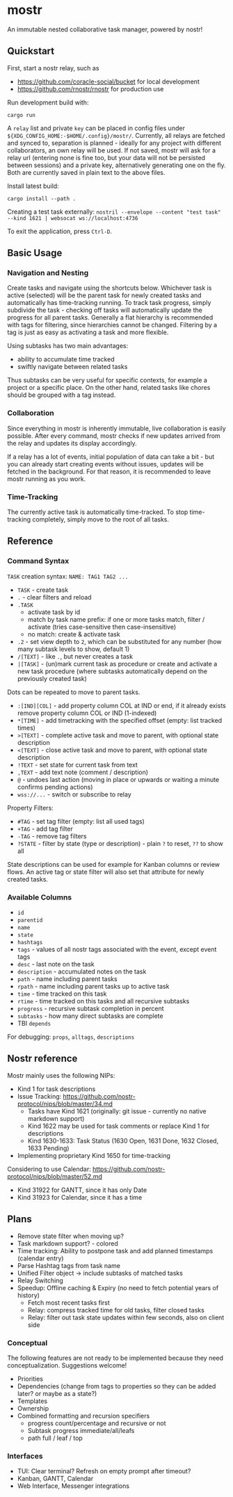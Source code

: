 # mostr

An immutable nested collaborative task manager, powered by nostr!

## Quickstart

First, start a nostr relay, such as
- https://github.com/coracle-social/bucket for local development
- https://github.com/rnostr/rnostr for production use

Run development build with:

    cargo run

A `relay` list and private `key` can be placed in config files
under `${XDG_CONFIG_HOME:-$HOME/.config}/mostr/`.
Currently, all relays are fetched and synced to,
separation is planned -
ideally for any project with different collaborators,
an own relay will be used.
If not saved, mostr will ask for a relay url
(entering none is fine too, but your data will not be persisted between sessions)
and a private key, alternatively generating one on the fly.
Both are currently saved in plain text to the above files.

Install latest build:

    cargo install --path .

Creating a test task externally:
`nostril --envelope --content "test task" --kind 1621 | websocat ws://localhost:4736`

To exit the application, press `Ctrl-D`.

## Basic Usage

### Navigation and Nesting

Create tasks and navigate using the shortcuts below.
Whichever task is active (selected)
will be the parent task for newly created tasks
and automatically has time-tracking running.
To track task progress,
simply subdivide the task -
checking off tasks will automatically update the progress
for all parent tasks.
Generally a flat hierarchy is recommended
with tags for filtering,
since hierarchies cannot be changed.
Filtering by a tag is just as easy
as activating a task and more flexible.

Using subtasks has two main advantages:
- ability to accumulate time tracked
- swiftly navigate between related tasks

Thus subtasks can be very useful for specific contexts,
for example a project or a specific place.
On the other hand, related tasks like chores
should be grouped with a tag instead.

### Collaboration

Since everything in mostr is inherently immutable,
live collaboration is easily possible.
After every command,
mostr checks if new updates arrived from the relay
and updates its display accordingly.

If a relay has a lot of events,
initial population of data can take a bit -
but you can already start creating events without issues,
updates will be fetched in the background.
For that reason,
it is recommended to leave mostr running
as you work.

### Time-Tracking

The currently active task is automatically time-tracked.
To stop time-tracking completely, simply move to the root of all tasks.

## Reference

### Command Syntax

`TASK` creation syntax: `NAME: TAG1 TAG2 ...`

- `TASK` - create task
- `.` - clear filters and reload
- `.TASK`
  + activate task by id
  + match by task name prefix: if one or more tasks match, filter / activate (tries case-sensitive then case-insensitive)
  + no match: create & activate task
- `.2` - set view depth to `2`, which can be substituted for any number (how many subtask levels to show, default 1)
- `/[TEXT]` - like `.`, but never creates a task
- `|[TASK]` - (un)mark current task as procedure or create and activate a new task procedure (where subtasks automatically depend on the previously created task)

Dots can be repeated to move to parent tasks.

- `:[IND][COL]` - add property column COL at IND or end, if it already exists remove property column COL or IND (1-indexed)
- `*[TIME]` - add timetracking with the specified offset (empty: list tracked times)
- `>[TEXT]` - complete active task and move to parent, with optional state description
- `<[TEXT]` - close active task and move to parent, with optional state description
- `!TEXT` - set state for current task from text
- `,TEXT` - add text note (comment / description)
- `@` - undoes last action (moving in place or upwards or waiting a minute confirms pending actions)
- `wss://...` - switch or subscribe to relay

Property Filters:

- `#TAG` - set tag filter (empty: list all used tags)
- `+TAG` - add tag filter
- `-TAG` - remove tag filters
- `?STATE` - filter by state (type or description) - plain `?` to reset, `??` to show all

State descriptions can be used for example for Kanban columns or review flows.
An active tag or state filter will also set that attribute for newly created tasks.

### Available Columns

- `id`
- `parentid`
- `name`
- `state`
- `hashtags`
- `tags` - values of all nostr tags associated with the event, except event tags
- `desc` - last note on the task
- `description` - accumulated notes on the task
- `path` - name including parent tasks
- `rpath` - name including parent tasks up to active task
- `time` - time tracked on this task
- `rtime` - time tracked on this tasks and all recursive subtasks
- `progress` - recursive subtask completion in percent
- `subtasks` - how many direct subtasks are complete
- TBI `depends`

For debugging: `props`, `alltags`, `descriptions`

## Nostr reference

Mostr mainly uses the following NIPs:
- Kind 1 for task descriptions
- Issue Tracking: https://github.com/nostr-protocol/nips/blob/master/34.md
  + Tasks have Kind 1621 (originally: git issue - currently no native markdown support)
  + Kind 1622 may be used for task comments or replace Kind 1 for descriptions
  + Kind 1630-1633: Task Status (1630 Open, 1631 Done, 1632 Closed, 1633 Pending)
- Implementing proprietary Kind 1650 for time-tracking

Considering to use Calendar: https://github.com/nostr-protocol/nips/blob/master/52.md
- Kind 31922 for GANTT, since it has only Date
- Kind 31923 for Calendar, since it has a time

## Plans

- Remove state filter when moving up?
- Task markdown support? - colored
- Time tracking: Ability to postpone task and add planned timestamps (calendar entry)
- Parse Hashtag tags from task name
- Unified Filter object
  -> include subtasks of matched tasks
- Relay Switching
- Speedup: Offline caching & Expiry (no need to fetch potential years of history)
  + Fetch most recent tasks first
  + Relay: compress tracked time for old tasks, filter closed tasks
  + Relay: filter out task state updates within few seconds, also on client side
  
### Conceptual

The following features are not ready to be implemented
because they need conceptualization.
Suggestions welcome!

- Priorities
- Dependencies (change from tags to properties so they can be added later? or maybe as a state?)
- Templates
- Ownership
- Combined formatting and recursion specifiers
  + progress count/percentage and recursive or not
  + Subtask progress immediate/all/leafs
  + path full / leaf / top

### Interfaces

- TUI: Clear terminal? Refresh on empty prompt after timeout?
- Kanban, GANTT, Calendar
- Web Interface, Messenger integrations
